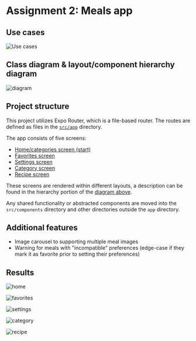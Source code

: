# Assignment 2: Meals app

## Use cases

![Use cases](docs/use-cases.drawio.svg)

## Class diagram & layout/component hierarchy diagram

![diagram](docs/diagram.drawio.svg)

## Project structure

This project utilizes Expo Router, which is a file-based router. The routes are defined as files in the [`src/app`](src/app) directory.

The app consists of five screens:

- [Home/categories screen (start)](<src/app/(browse)/(meals)/index.tsx>)
- [Favorites screen](<src/app/(browse)/(meals)/favorites.tsx>)
- [Settings screen](<src/app/(browse)/settings.tsx>)
- [Category screen](<src/app/(view)/categories/[id].tsx>)
- [Recipe screen](<src/app/(view)/recipes/[id].tsx>)

These screens are rendered within different layouts, a description can be found in the hierarchy portion of the [diagram above](#class-diagram--layoutcomponent-hierarchy-diagram).

Any shared functionality or abstracted components are moved into the `src/components` directory and other directories outside the `app` directory.

## Additional features

- Image carousel to supporting multiple meal images
- Warning for meals with "incompatible" preferences (edge-case if they mark it as favorite prior to setting their preferences)

## Results

![home](docs/assets/home.png)

![favorites](docs/assets/favorites.png)

![settings](docs/assets/settings.png)

![category](docs/assets/category.png)

![recipe](docs/assets/recipe.png)
